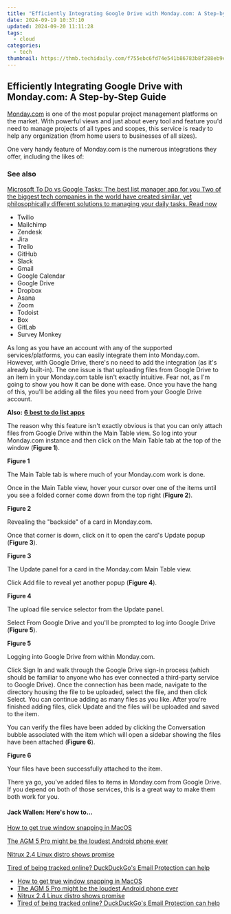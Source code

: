 ```yaml
---
title: "Efficiently Integrating Google Drive with Monday.com: A Step-by-Step Guide"
date: 2024-09-19 10:37:10
updated: 2024-09-20 11:11:28
tags:
  - cloud
categories:
  - tech
thumbnail: https://thmb.techidaily.com/f755ebc6fd74e541b86783b8f288eb9ebe73ceda235653be011e1c74d43e6c3e.jpg
---
```


## Efficiently Integrating Google Drive with Monday.com: A Step-by-Step Guide

[Monday.com](https://monday.com/) is one of the most popular project management platforms on the market. With powerful views and just about every tool and feature you'd need to manage projects of all types and scopes, this service is ready to help any organization (from home users to businesses of all sizes). 

One very handy feature of Monday.com is the numerous integrations they offer, including the likes of: 

### See also

[Microsoft To Do vs Google Tasks: The best list manager app for you Two of the biggest tech companies in the world have created similar, yet philosophically different solutions to managing your daily tasks.  Read now](https://www.zdnet.com/article/microsoft-to-do-vs-google-tasks-the-best-list-manager-app-for-you/)

* Twilio
* Mailchimp
* Zendesk
* Jira
* Trello
* GitHub
* Slack
* Gmail
* Google Calendar
* Google Drive
* Dropbox
* Asana
* Zoom
* Todoist
* Box
* GitLab
* Survey Monkey

As long as you have an account with any of the supported services/platforms, you can easily integrate them into Monday.com. However, with Google Drive, there's no need to add the integration (as it's already built-in). The one issue is that uploading files from Google Drive to an item in your Monday.com table isn't exactly intuitive. Fear not, as I'm going to show you how it can be done with ease. Once you have the hang of this, you'll be adding all the files you need from your Google Drive account. 

**Also:** [**6 best to do list apps**](https://www.zdnet.com/article/best-to-do-list-app/)

The reason why this feature isn't exactly obvious is that you can only attach files from Google Drive within the Main Table view. So log into your Monday.com instance and then click on the Main Table tab at the top of the window (**Figure 1**). 

**Figure 1**

The Main Table tab is where much of your Monday.com work is done.

Once in the Main Table view, hover your cursor over one of the items until you see a folded corner come down from the top right (**Figure 2**). 

**Figure 2**

Revealing the "backside" of a card in Monday.com.

Once that corner is down, click on it to open the card's Update popup (**Figure 3**). 

**Figure 3**

The Update panel for a card in the Monday.com Main Table view.

Click Add file to reveal yet another popup (**Figure 4**). 

**Figure 4**

The upload file service selector from the Update panel.

Select From Google Drive and you'll be prompted to log into Google Drive (**Figure 5**). 

**Figure 5**

Logging into Google Drive from within Monday.com.

Click Sign In and walk through the Google Drive sign-in process (which should be familiar to anyone who has ever connected a third-party service to Google Drive). Once the connection has been made, navigate to the directory housing the file to be uploaded, select the file, and then click Select. You can continue adding as many files as you like. After you're finished adding files, click Update and the files will be uploaded and saved to the item. 

You can verify the files have been added by clicking the Conversation bubble associated with the item which will open a sidebar showing the files have been attached (**Figure 6**). 

**Figure 6**

Your files have been successfully attached to the item.

There ya go, you've added files to items in Monday.com from Google Drive. If you depend on both of those services, this is a great way to make them both work for you. 

#### Jack Wallen: Here's how to...

[How to get true window snapping in MacOS](https://www.zdnet.com/article/how-to-get-true-window-snapping-in-macos/ "How to get true window snapping in MacOS")

[The AGM 5 Pro might be the loudest Android phone ever](https://www.zdnet.com/article/the-agm-5-pro-might-be-the-loudest-android-phone-ever/ "The AGM 5 Pro might be the loudest Android phone ever")

[Nitrux 2.4 Linux distro shows promise](https://www.zdnet.com/article/nitrux-2-4-linux-distribution-shows-promise-but-seems-rough-around-the-edges/ "Nitrux 2.4 Linux distro shows promise")

[Tired of being tracked online? DuckDuckGo's Email Protection can help](https://www.zdnet.com/article/tired-of-being-tracked-online-duckduckgos-email-protection-can-help/ "Tired of being tracked online? DuckDuckGo's Email Protection can help")

* [How to get true window snapping in MacOS](https://www.zdnet.com/article/how-to-get-true-window-snapping-in-macos/ "How to get true window snapping in MacOS")
* [The AGM 5 Pro might be the loudest Android phone ever](https://www.zdnet.com/article/the-agm-5-pro-might-be-the-loudest-android-phone-ever/ "The AGM 5 Pro might be the loudest Android phone ever")
* [Nitrux 2.4 Linux distro shows promise](https://www.zdnet.com/article/nitrux-2-4-linux-distribution-shows-promise-but-seems-rough-around-the-edges/ "Nitrux 2.4 Linux distro shows promise")
* [Tired of being tracked online? DuckDuckGo's Email Protection can help](https://www.zdnet.com/article/tired-of-being-tracked-online-duckduckgos-email-protection-can-help/ "Tired of being tracked online? DuckDuckGo's Email Protection can help")

<ins class="adsbygoogle"
     style="display:block"
     data-ad-format="autorelaxed"
     data-ad-client="ca-pub-7571918770474297"
     data-ad-slot="1223367746"></ins>



<ins class="adsbygoogle"
     style="display:block"
     data-ad-client="ca-pub-7571918770474297"
     data-ad-slot="8358498916"
     data-ad-format="auto"
     data-full-width-responsive="true"></ins>
